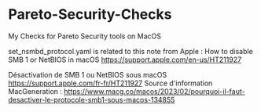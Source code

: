 # Pareto-Security-Checks
My Checks for Pareto Security tools on MacOS

set_nsmbd_protocol.yaml
is related to this note from Apple : How to disable SMB 1 or NetBIOS in macOS
https://support.apple.com/en-us/HT211927

Désactivation de SMB 1 ou NetBIOS sous macOS
https://support.apple.com/fr-fr/HT211927
Source d'information MacGeneration : https://www.macg.co/macos/2023/02/pourquoi-il-faut-desactiver-le-protocole-smb1-sous-macos-134855
